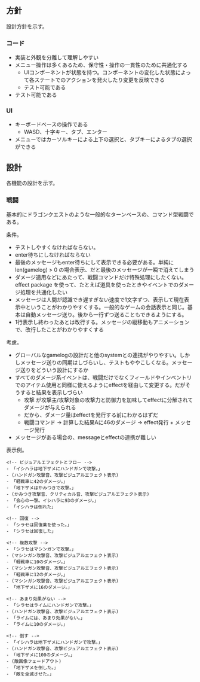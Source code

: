 ## 方針

設計方針を示す。

### コード

- 実装と外観を分離して理解しやすい
- メニュー操作は多くあるため、保守性・操作の一貫性のために共通化する
  - UIコンポーネントが状態を持つ。コンポーネントの変化した状態によって各ステートでのアクションを発火したり変更を反映できる
  - テスト可能である
- テスト可能である

### UI

- キーボードベースの操作である
  - WASD、十字キー、タブ、エンター
- メニューではカーソルキーによる上下の選択と、タブキーによるタブの選択ができる

## 設計

各機能の設計を示す。

### 戦闘

基本的にドラゴンクエストのような一般的なターンベースの、コマンド型戦闘である。

条件。

- テストしやすくなければならない。
- enter待ちにしなければならない
- 最後のメッセージもenter待ちにして表示できる必要がある。単純にlen(gamelog) > 0 の場合表示、だと最後のメッセージが一瞬で消えてしまう
- ダメージ適用などにあたって、戦闘コマンドだけ特殊処理にしたくない。effect package を使って、たとえば道具を使ったときやイベントでのダメージ処理を共通化したい
- メッセージは人間が認識でき遅すぎない速度で1文字ずつ、表示して現在表示中ということがわかりやすくする。一般的なゲームの会話表示と同じ。基本は自動メッセージ送り。後から一行ずつ送ることもできるようにする。
- 1行表示し終わったあとは改行する。メッセージの縦移動もアニメーションで、改行したことがわかりやすくする

考慮。

- グローバルなgamelogの設計だと他のsystemとの連携がやりやすい。しかしメッセージ送りの同期はしづらいし、テストもややこしくなる。メッセージ送りをどういう設計にするか
- すべてのダメージ系イベントは、戦闘だけでなくフィールドやインベントリでのアイテム使用と同様に使えるようにeffectを経由して変更する。だがそうすると結果を表示しづらい
  - 攻撃 が攻撃主/攻撃対象の攻撃力と防御力を加味してeffectに分解されてダメージが与えられる
  - だから、ダメージ量はeffectを発行する前にわかるはずだ
  - 戦闘コマンド → 計算した結果Aに46のダメージ → effect発行 + メッセージ発行
- メッセージがある場合の、messageとeffectの連携が難しい

表示例。

```
<!-- ビジュアルエフェクトとフロー -->
- 「イシハラは地下ザメにハンドガンで攻撃。」
- (ハンドガン攻撃音、攻撃ビジュアルエフェクト表示)
- 「軽戦車に42のダメージ。」
- 「地下ザメはかみつきで攻撃。」
- (かみつき攻撃音、クリティカル音、攻撃ビジュアルエフェクト表示)
- 「会心の一撃。イシハラに93のダメージ。」
- 「イシハラは倒れた」

<!-- 回復 -->
- 「シラセは回復薬を使った。」
- 「シラセは回復した」

<!-- 複数攻撃 -->
- 「シラセはマシンガンで攻撃。」
- (マシンガン攻撃音、攻撃ビジュアルエフェクト表示)
- 「軽戦車に10のダメージ。」
- (マシンガン攻撃音、攻撃ビジュアルエフェクト表示)
- 「軽戦車に12のダメージ。」
- (マシンガン攻撃音、攻撃ビジュアルエフェクト表示)
- 「地下ザメに16のダメージ。」

<!-- あまり効果がない -->
- 「シラセはライムにハンドガンで攻撃。」
- (ハンドガン攻撃音、攻撃ビジュアルエフェクト表示)
- 「ライムには、あまり効果がない。」
- 「ライムに10のダメージ。」

<!-- 倒す -->
- 「イシハラは地下ザメにハンドガンで攻撃。」
- (ハンドガン攻撃音、攻撃ビジュアルエフェクト表示)
- 「地下ザメに100のダメージ。」
- (敵画像フェードアウト)
- 「地下ザメを倒した。」
- 「敵を全滅させた。」
```

